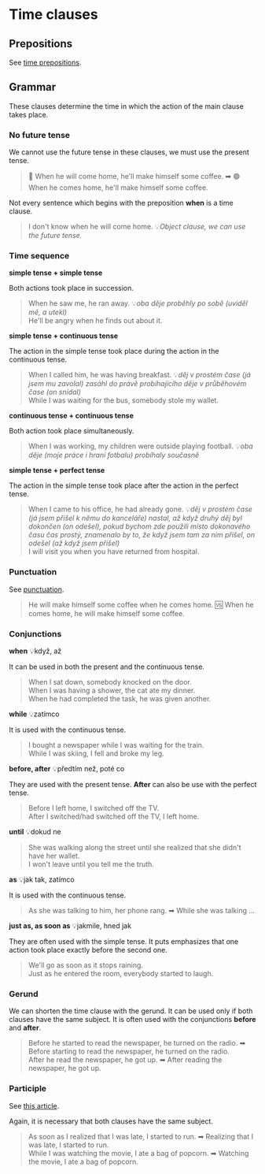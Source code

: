 # Time clauses

## Prepositions

See [time prepositions](/topics/parts-of-speech/preposition/time-prepositions.md).

## Grammar

These clauses determine the time in which the action of the main clause takes place.

### No future tense

We cannot use the future tense in these clauses, we must use the present tense.

> 🔴 When he will come home, he'll make himself some coffee. ➡ 🟢 When he comes home, he'll make himself some
> coffee. <br/>

Not every sentence which begins with the preposition **when** is a time clause.

> I don't know when he will come home. 💡*Object clause, we can use the future tense.* <br/>

### Time sequence

**simple tense + simple tense**

Both actions took place in succession.

> When he saw me, he ran away. 💡*oba děje proběhly po sobě (uviděl mě, a utekl)* <br/>
> He'll be angry when he finds out about it. <br/>

**simple tense + continuous tense**

The action in the simple tense took place during the action in the continuous tense.

> When I called him, he was having breakfast. 💡*děj v prostém čase (já jsem mu zavolal) zasáhl do právě probíhajícího
děje v průběhovém čase (on snídal)* <br/>
> While I was waiting for the bus, somebody stole my wallet. <br/>

**continuous tense + continuous tense**

Both action took place simultaneously.

> When I was working, my children were outside playing football. 💡*oba děje (moje práce i hraní fotbalu) probíhaly
současně* <br/>

**simple tense + perfect tense**

The action in the simple tense took place after the action in the perfect tense.

> When I came to his office, he had already gone. 💡*děj v prostém čase (já jsem přišel k němu do kanceláře) nastal, až
když druhý děj byl dokončen (on odešel), pokud bychom zde použili místo dokonavého času čas prostý, znamenalo by to, že
když jsem tam za ním přišel, on odešel (až když jsem přišel)* <br/>
> I will visit you when you have returned from hospital. <br/>

### Punctuation

See [punctuation](/topics/sentence-structure/punctuation.md).

> He will make himself some coffee when he comes home. 🆚 When he comes home, he will make himself some coffee. <br/>

### Conjunctions

**when** 💡když, až

It can be used in both the present and the continuous tense.

> When I sat down, somebody knocked on the door. <br/>
> When I was having a shower, the cat ate my dinner. <br/>
> When he had completed the task, he was given another. <br/>

**while** 💡zatímco

It is used with the continuous tense.

> I bought a newspaper while I was waiting for the train. <br/>
> While I was skiing, I fell and broke my leg. <br/>

**before, after** 💡předtím než, poté co

They are used with the present tense. **After** can also be use with the perfect tense.

> Before I left home, I switched off the TV. <br/>
> After I switched/had switched off the TV, I left home. <br/>

**until** 💡dokud ne

> She was walking along the street until she realized that she didn't have her wallet. <br/>
> I won't leave until you tell me the truth. <br/>

**as** 💡jak tak, zatímco

It is used with the continuous tense.

> As she was talking to him, her phone rang. ➡ While she was talking ... <br/>

**just as, as soon as** 💡jakmile, hned jak

They are often used with the simple tense. It puts emphasizes that one action took place exactly before the second
one.

> We'll go as soon as it stops raining. <br/>
> Just as he entered the room, everybody started to laugh. <br/>

### Gerund

We can shorten the time clause with the gerund. It can be used only if both clauses have the same subject. It is often
used with the conjunctions **before** and **after**.

> Before he started to read the newspaper, he turned on the radio. ➡ Before starting to read the newspaper, he turned on
> the radio. <br/>
> After he read the newspaper, he got up. ➡ After reading the newspaper, he got up. <br/>

### Participle

See [this article](/topics/parts-of-speech/verbs/non-finite-verb-forms/participle.md).

Again, it is necessary that both clauses have the same subject.

> As soon as I realized that I was late, I started to run. ➡ Realizing that I was late, I started to run. <br/>
> While I was watching the movie, I ate a bag of popcorn. ➡ Watching the movie, I ate a bag of popcorn. <br/>

